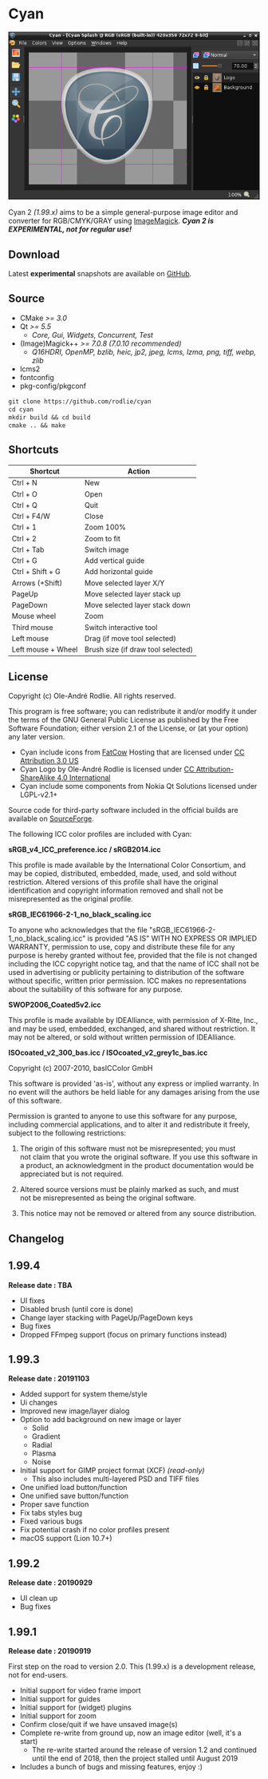 # Cyan

![screenshot](images/screenshot.png)

Cyan 2 *(1.99.x)* aims to be a simple general-purpose image editor and converter for RGB/CMYK/GRAY using [ImageMagick](https://imagemagick.org). ***Cyan 2 is EXPERIMENTAL, not for regular use!***

## Download

Latest **experimental** snapshots are available on [GitHub](https://github.com/rodlie/cyan/releases/tag/continuous).

## Source

* CMake *>= 3.0*
* Qt *>= 5.5*
  * *Core, Gui, Widgets, Concurrent, Test*
* (Image)Magick++ *>= 7.0.8 (7.0.10 recommended)*
  * *Q16HDRI, OpenMP, bzlib, heic, jp2, jpeg, lcms, lzma, png, tiff, webp, zlib*
* lcms2
* fontconfig
* pkg-config/pkgconf

```
git clone https://github.com/rodlie/cyan
cd cyan
mkdir build && cd build
cmake .. && make
```

## Shortcuts

| Shortcut           | Action                             |
| ------------------ | ---------------------------------- |
| Ctrl + N           | New                                |
| Ctrl + O           | Open                               |
| Ctrl + Q           | Quit                               |
| Ctrl + F4/W        | Close                              |
| Ctrl + 1           | Zoom 100%                          |
| Ctrl + 2           | Zoom to fit                        |
| Ctrl + Tab         | Switch image                       |
| Ctrl + G           | Add vertical guide                 |
| Ctrl + Shift + G   | Add horizontal guide               |
| Arrows (+Shift)    | Move selected layer X/Y            |
| PageUp             | Move selected layer stack up       |
| PageDown           | Move selected layer stack down     |
| Mouse wheel        | Zoom                               |
| Third mouse        | Switch interactive tool            |
| Left mouse         | Drag (if move tool selected)       |
| Left mouse + Wheel | Brush size (if draw tool selected) |

## License

Copyright (c) Ole-André Rodlie. All rights reserved.

This program is free software; you can redistribute it and/or modify it under the terms of the GNU General Public License as published by the Free Software Foundation; either version 2.1 of the License, or (at your option) any later version.

* Cyan include icons from [FatCow](https://www.fatcow.com) Hosting that are licensed under [CC Attribution 3.0 US](http://creativecommons.org/licenses/by/3.0/us/)
* Cyan Logo by Ole-André Rodlie is licensed under [CC Attribution-ShareAlike 4.0 International](http://creativecommons.org/licenses/by-sa/4.0/)
* Cyan include some components from Nokia Qt Solutions licensed under LGPL-v2.1+

Source code for third-party software included in the official builds are available on [SourceForge](https://sourceforge.net/projects/prepress/files/sdk/source/).

The following ICC color profiles are included with Cyan:

**sRGB_v4_ICC_preference.icc / sRGB2014.icc**

This profile is made available by the International Color Consortium, and may be copied, distributed, embedded, made, used, and sold without restriction. Altered versions of this profile shall have the original identification and copyright information removed and shall not be misrepresented as the original profile.

**sRGB_IEC61966-2-1_no_black_scaling.icc**

To anyone who acknowledges that the file "sRGB_IEC61966-2-1_no_black_scaling.icc" is provided "AS IS" WITH NO EXPRESS OR IMPLIED WARRANTY, permission to use, copy and distribute these file for any purpose is hereby granted without fee, provided that the file is not changed including the ICC copyright notice tag, and that the name of ICC shall not be used in advertising or publicity pertaining to distribution of the software without specific, written prior permission. ICC makes no representations about the suitability of this software for any purpose.

**SWOP2006_Coated5v2.icc**

This profile is made available by IDEAlliance, with permission of X-Rite, Inc., and may be used, embedded, exchanged, and shared without restriction. It may not be altered, or sold without written permission of IDEAlliance.

**ISOcoated_v2_300_bas.icc / ISOcoated_v2_grey1c_bas.icc**

Copyright (c) 2007-2010, basICColor GmbH

This software is provided 'as-is', without any express or implied
warranty. In no event will the authors be held liable for any damages
arising from the use of this software.

Permission is granted to anyone to use this software for any purpose,
including commercial applications, and to alter it and redistribute it
freely, subject to the following restrictions:

  1. The origin of this software must not be misrepresented; you must  
not
  claim that you wrote the original software. If you use this software
  in a product, an acknowledgment in the product documentation would be
  appreciated but is not required.

  2. Altered source versions must be plainly marked as such, and must  
not be
  misrepresented as being the original software.

  3. This notice may not be removed or altered from any source
  distribution.

## Changelog

## 1.99.4

**Release date : TBA**

  * UI fixes
  * Disabled brush (until core is done)
  * Change layer stacking with PageUp/PageDown keys
  * Bug fixes
  * Dropped FFmpeg support (focus on primary functions instead)

## 1.99.3

**Release date : 20191103**

  * Added support for system theme/style
  * Ui changes
  * Improved new image/layer dialog
  * Option to add background on new image or layer
    * Solid
    * Gradient
    * Radial
    * Plasma
    * Noise
  * Initial support for GIMP project format (XCF) *(read-only)*
    * This also includes multi-layered PSD and TIFF files
  * One unified load button/function
  * One unified save button/function
  * Proper save function
  * Fix tabs styles bug
  * Fixed various bugs
  * Fix potential crash if no color profiles present
  * macOS support (Lion 10.7+)
## 1.99.2

**Release date : 20190929**

* UI clean up
* Bug fixes

## 1.99.1

**Release date : 20190919**

First step on the road to version 2.0. This (1.99.x) is a development release, not for end-users.

* Initial support for video frame import
* Initial support for guides
* Initial support for (widget) plugins
* Initial support for zoom
* Confirm close/quit if we have unsaved image(s)
* Complete re-write from ground up, now an image editor (well, it's a start)
  * The re-write started around the release of version 1.2 and continued until the end of 2018, then the project stalled until August 2019
* Includes a bunch of bugs and missing features, enjoy :)
